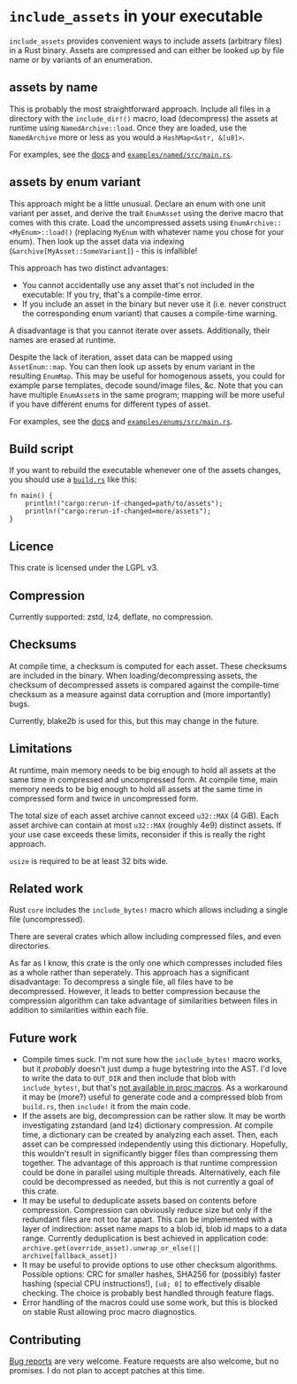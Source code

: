 # `include_assets` in your executable

`include_assets` provides convenient ways to include assets (arbitrary files) in a Rust binary.
Assets are compressed and can either be looked up by file name or by variants of an enumeration.


## assets by name

This is probably the most straightforward approach.
Include all files in a directory with the `include_dir!()` macro, load (decompress) the assets at runtime using `NamedArchive::load`.
Once they are loaded, use the `NamedArchive` more or less as you would a `HashMap<&str, &[u8]>`.

For examples, see the [docs](https://docs.rs/crate/include_assets/latest/include_assets/macro.include_dir.html) and [`examples/named/src/main.rs`](examples/named/src/main.rs).


## assets by enum variant

This approach might be a little unusual.
Declare an enum with one unit variant per asset, and derive the trait `EnumAsset` using the derive macro that comes with this crate.
Load the uncompressed assets using `EnumArchive::<MyEnum>::load()` (replacing `MyEnum` with whatever name you chose for your enum).
Then look up the asset data via indexing (`&archive[MyAsset::SomeVariant]`) - this is infallible!

This approach has two distinct advantages:

- You cannot accidentally use any asset that's not included in the executable: If you try, that's a compile-time error.
- If you include an asset in the binary but never use it (i.e. never construct the corresponding enum variant) that causes a compile-time warning.

A disadvantage is that you cannot iterate over assets.
Additionally, their names are erased at runtime.

Despite the lack of iteration, asset data can be mapped using `AssetEnum::map`.
You can then look up assets by enum variant in the resulting `EnumMap`.
This may be useful for homogenous assets, you could for example parse templates, decode sound/image files, &c.
Note that you can have multiple `EnumAsset`s in the same program; mapping will be more useful if you have different enums for different types of asset.

For examples, see the [docs](https://docs.rs/crate/include_assets/latest/include_assets/struct.EnumArchive.html) and [`examples/enums/src/main.rs`](examples/enums/src/main.rs).

## Build script

If you want to rebuild the executable whenever one of the assets changes, you should use a [`build.rs`](https://doc.rust-lang.org/cargo/reference/build-scripts.html) like this:

```
fn main() {
    println!("cargo:rerun-if-changed=path/to/assets");
    println!("cargo:rerun-if-changed=more/assets");
}
```


## Licence

This crate is licensed under the LGPL v3.


## Compression

Currently supported: zstd, lz4, deflate, no compression.


## Checksums

At compile time, a checksum is computed for each asset.
These checksums are included in the binary.
When loading/decompressing assets, the checksum of decompressed assets is compared against the compile-time checksum as a measure against data corruption and (more importantly) bugs.

Currently, blake2b is used for this, but this may change in the future.


## Limitations

At runtime, main memory needs to be big enough to hold all assets at the same time in compressed and uncompressed form.
At compile time, main memory needs to be big enough to hold all assets at the same time in compressed form and twice in uncompressed form.

The total size of each asset archive cannot exceed `u32::MAX` (4 GiB).
Each asset archive can contain at most `u32::MAX` (roughly 4e9) distinct assets.
If your use case exceeds these limits, reconsider if this is really the right approach.

`usize` is required to be at least 32 bits wide.


## Related work

Rust `core` includes the `include_bytes!` macro which allows including a single file (uncompressed).

There are several crates which allow including compressed files, and even directories.

As far as I know, this crate is the only one which compresses included files as a whole rather than seperately.
This approach has a significant disadvantage: To decompress a single file, all files have to be decompressed.
However, it leads to better compression because the compression algorithm can take advantage of similarities between files in addition to similarities within each file.


## Future work

- Compile times suck.
  I'm not sure how the `include_bytes!` macro works, but it _probably_ doesn't just dump a huge bytestring into the AST.
  I'd love to write the data to `OUT_DIR` and then include that blob with `include_bytes!`, but that's [not available in proc macros](https://github.com/rust-lang/cargo/issues/9084).
  As a workaround it may be (more?) useful to generate code and a compressed blob from `build.rs`, then `include!` it from the main code.
- If the assets are big, decompression can be rather slow.
  It may be worth investigating zstandard (and lz4) dictionary compression.
  At compile time, a dictionary can be created by analyzing each asset.
  Then, each asset can be compressed independently using this dictionary.
  Hopefully, this wouldn't result in significantly bigger files than compressing them together.
  The advantage of this approach is that runtime compression could be done in parallel using multiple threads.
  Alternatively, each file could be decompressed as needed, but this is not currently a goal of this crate.
- It may be useful to deduplicate assets based on contents before compression.
  Compression can obviously reduce size but only if the redundant files are not too far apart.
  This can be implemented with a layer of indirection: asset name maps to a blob id, blob id maps to a data range.
  Currently deduplication is best achieved in application code: `archive.get(override_asset).unwrap_or_else(|| archive[fallback_asset])`
- It may be useful to provide options to use other checksum algorithms.
  Possible options: CRC for smaller hashes, SHA256 for (possibly) faster hashing (special CPU instructions!), `[u8; 0]` to effectively disable checking.
  The choice is probably best handled through feature flags.
- Error handling of the macros could use some work, but this is blocked on stable Rust allowing proc macro diagnostics.


## Contributing

[Bug reports](https://github.com/hwjsnc/include_assets/issues) are very welcome.
Feature requests are also welcome, but no promises.
I do not plan to accept patches at this time.
